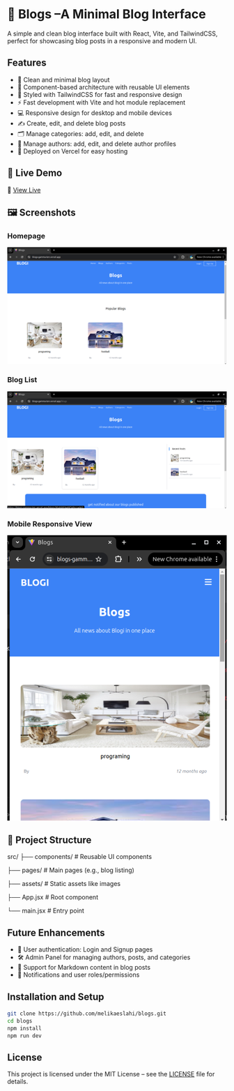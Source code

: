 # 📝 Blogs –A Minimal Blog Interface

A simple and clean blog interface built with React, Vite, and TailwindCSS, perfect for showcasing blog posts in a responsive and modern UI.

## Features

- 📃 Clean and minimal blog layout  
- 🧩 Component-based architecture with reusable UI elements  
- 🎨 Styled with TailwindCSS for fast and responsive design  
- ⚡ Fast development with Vite and hot module replacement  
- 💻 Responsive design for desktop and mobile devices  
- ✍️ Create, edit, and delete blog posts  
- 🗂️ Manage categories: add, edit, and delete  
- 👤 Manage authors: add, edit, and delete author profiles  
- 🚀 Deployed on Vercel for easy hosting  


## 🚀 Live Demo

🔗 [View Live](https://blogs-gamma-ten.vercel.app)

## 🖼️ Screenshots

### Homepage
![Homepage](./public/screenshots/homepage.png)

### Blog List
![Post List](./public/screenshots/blogs.png)

### Mobile Responsive View
![Responsive](./public/screenshots/responsive.png)



## 📁 Project Structure

src/
├── components/        # Reusable UI components

├── pages/             # Main pages (e.g., blog listing)

├── assets/            # Static assets like images

├── App.jsx            # Root component

└── main.jsx           # Entry point

## Future Enhancements

- 🔐 User authentication: Login and Signup pages  
- 🛠️ Admin Panel for managing authors, posts, and categories  
- 📄 Support for Markdown content in blog posts  
- 🔔 Notifications and user roles/permissions  



## Installation and Setup

```bash
git clone https://github.com/melikaeslahi/blogs.git
cd blogs
npm install
npm run dev

```

## License

This project is licensed under the MIT License – see the [LICENSE](./LICENSE.txt) file for details.